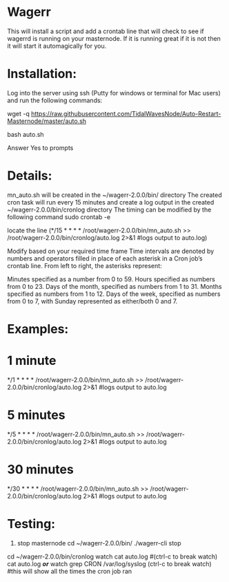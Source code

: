 # Wagerr

This will install a script and add a crontab line that will check to see if wagerrd is running on your masternode. If it is running great if it is not then it will start it automagically for you.  

# Installation:
Log into the server using ssh (Putty for windows or terminal for Mac users) and run the following commands:

wget -q https://raw.githubusercontent.com/TidalWavesNode/Auto-Restart-Masternode/master/auto.sh

bash auto.sh

Answer Yes to prompts

# Details:
mn_auto.sh will be created in the ~/wagerr-2.0.0/bin/ directory
The created cron task will run every 15 minutes and create a log output in the created ~/wagerr-2.0.0/bin/cronlog directory
The timing can be modified by the following command
sudo crontab -e

locate the line (*/15 * * * * /root/wagerr-2.0.0/bin/mn_auto.sh >> /root/wagerr-2.0.0/bin/cronlog/auto.log 2>&1 #logs output to auto.log)

Modify based on your required time frame 
Time intervals are denoted by numbers and operators filled in place of each asterisk in a Cron job’s crontab line. From left to right, the asterisks represent:

Minutes specified as a number from 0 to 59.
Hours specified as numbers from 0 to 23.
Days of the month, specified as numbers from 1 to 31.
Months specified as numbers from 1 to 12.
Days of the week, specified as numbers from 0 to 7, with Sunday represented as either/both 0 and 7.

# Examples:
# 1 minute 
*/1 * * * * /root/wagerr-2.0.0/bin/mn_auto.sh >> /root/wagerr-2.0.0/bin/cronlog/auto.log 2>&1 #logs output to auto.log

# 5 minutes
*/5 * * * * /root/wagerr-2.0.0/bin/mn_auto.sh >> /root/wagerr-2.0.0/bin/cronlog/auto.log 2>&1 #logs output to auto.log

# 30 minutes
*/30 * * * * /root/wagerr-2.0.0/bin/mn_auto.sh >> /root/wagerr-2.0.0/bin/cronlog/auto.log 2>&1 #logs output to auto.log

# Testing:
1. stop masternode
cd ~/wagerr-2.0.0/bin/
./wagerr-cli stop

cd ~/wagerr-2.0.0/bin/cronlog 
watch cat auto.log #(ctrl-c to break watch)
cat auto.log
***or***
watch grep CRON /var/log/syslog (ctrl-c to break watch) #this will show all the times the cron job ran
